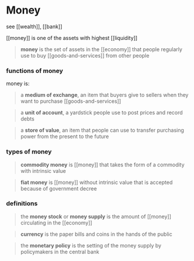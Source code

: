 # Money

see [[wealth]], [[bank]]

[[money]] is one of the assets with highest [[liquidity]]

> **money** is the set of assets in the [[economy]] that people regularly use to buy [[goods-and-services]] from other people

### functions of money

money is:

> a **medium of exchange**, an item that buyers give to sellers when they want to purchase [[goods-and-services]]

> a **unit of account**, a yardstick people use to post prices and record debts

> a **store of value**, an item that people can use to transfer purchasing power from the present to the future

### types of money

> **commodity money** is [[money]] that takes the form of a commodity with intrinsic value

> **fiat money** is [[money]] without intrinsic value that is accepted because of government decree

### definitions

> the **money stock** or **money supply** is the amount of [[money]] circulating in the [[economy]]

> **currency** is the paper bills and coins in the hands of the public

> the **monetary policy** is the setting of the money supply by policymakers in the central bank
